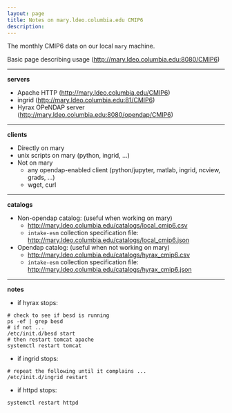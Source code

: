 ```yaml
---
layout: page
title: Notes on mary.ldeo.columbia.edu CMIP6
description: 
---
```


The monthly CMIP6 data on our local `mary` machine.

Basic page describing usage (http://mary.ldeo.columbia.edu:8080/CMIP6)

----------
**servers**
- Apache HTTP  (http://mary.ldeo.columbia.edu/CMIP6)    
- ingrid (http://mary.ldeo.columbia.edu:81/CMIP6)
- Hyrax OPeNDAP server (http://mary.ldeo.columbia.edu:8080/opendap/CMIP6)  

----------
**clients**
- Directly on mary  
 - unix scripts on mary (python, ingrid, ...)
- Not on mary
  - any opendap-enabled client (python/jupyter, matlab, ingrid, ncview, grads, ...)
  - wget, curl

----------
**catalogs**
 - Non-opendap catalog:  (useful when working on mary)
    - http://mary.ldeo.columbia.edu/catalogs/local_cmip6.csv
    - `intake-esm` collection specification file: http://mary.ldeo.columbia.edu/catalogs/local_cmip6.json
 - Opendap catalog: (useful when not working on mary) 
    - http://mary.ldeo.columbia.edu/catalogs/hyrax_cmip6.csv
    - `intake-esm` collection specification file: http://mary.ldeo.columbia.edu/catalogs/hyrax_cmip6.json

---------
**notes**
- if hyrax stops:
```
# check to see if besd is running
ps -ef | grep besd
# if not ...
/etc/init.d/besd start
# then restart tomcat apache
systemctl restart tomcat
```
- if ingrid stops:
```
# repeat the following until it complains ...
/etc/init.d/ingrid restart
```
- if httpd stops:
```
systemctl restart httpd
```


